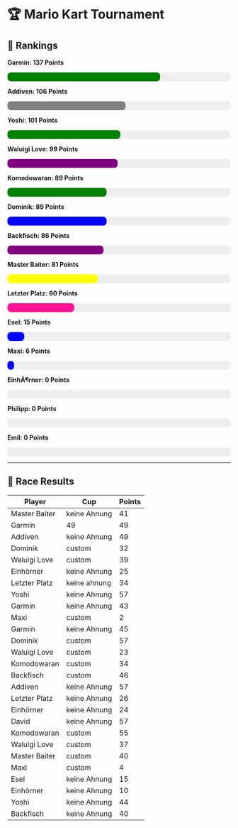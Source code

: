 # 🏆 Mario Kart Tournament

## 🥇 Rankings


**Garmin: 137 Points**
<div style="background-color: #eee; border-radius: 8px; width: 100%; height: 20px;">
  <div style="width: 68.5%; background-color: green; height: 100%; border-radius: 8px;"></div>
</div>

**Addiven: 106 Points**
<div style="background-color: #eee; border-radius: 8px; width: 100%; height: 20px;">
  <div style="width: 53.0%; background-color: grey; height: 100%; border-radius: 8px;"></div>
</div>

**Yoshi: 101 Points**
<div style="background-color: #eee; border-radius: 8px; width: 100%; height: 20px;">
  <div style="width: 50.5%; background-color: green; height: 100%; border-radius: 8px;"></div>
</div>

**Waluigi Love: 99 Points**
<div style="background-color: #eee; border-radius: 8px; width: 100%; height: 20px;">
  <div style="width: 49.5%; background-color: purple; height: 100%; border-radius: 8px;"></div>
</div>

**Komodowaran: 89 Points**
<div style="background-color: #eee; border-radius: 8px; width: 100%; height: 20px;">
  <div style="width: 44.5%; background-color: green; height: 100%; border-radius: 8px;"></div>
</div>

**Dominik: 89 Points**
<div style="background-color: #eee; border-radius: 8px; width: 100%; height: 20px;">
  <div style="width: 44.5%; background-color: blue; height: 100%; border-radius: 8px;"></div>
</div>

**Backfisch: 86 Points**
<div style="background-color: #eee; border-radius: 8px; width: 100%; height: 20px;">
  <div style="width: 43.0%; background-color: purple; height: 100%; border-radius: 8px;"></div>
</div>

**Master Baiter: 81 Points**
<div style="background-color: #eee; border-radius: 8px; width: 100%; height: 20px;">
  <div style="width: 40.5%; background-color: yellow; height: 100%; border-radius: 8px;"></div>
</div>

**Letzter Platz: 60 Points**
<div style="background-color: #eee; border-radius: 8px; width: 100%; height: 20px;">
  <div style="width: 30.0%; background-color: deeppink; height: 100%; border-radius: 8px;"></div>
</div>

**Esel: 15 Points**
<div style="background-color: #eee; border-radius: 8px; width: 100%; height: 20px;">
  <div style="width: 7.5%; background-color: blue; height: 100%; border-radius: 8px;"></div>
</div>

**Maxi: 6 Points**
<div style="background-color: #eee; border-radius: 8px; width: 100%; height: 20px;">
  <div style="width: 3.0%; background-color: blue; height: 100%; border-radius: 8px;"></div>
</div>

**EinhÃ¶rner: 0 Points**
<div style="background-color: #eee; border-radius: 8px; width: 100%; height: 20px;">
  <div style="width: 0.0%; background-color: pink; height: 100%; border-radius: 8px;"></div>
</div>

**Philipp: 0 Points**
<div style="background-color: #eee; border-radius: 8px; width: 100%; height: 20px;">
  <div style="width: 0.0%; background-color: green; height: 100%; border-radius: 8px;"></div>
</div>

**Emil: 0 Points**
<div style="background-color: #eee; border-radius: 8px; width: 100%; height: 20px;">
  <div style="width: 0.0%; background-color: coral; height: 100%; border-radius: 8px;"></div>
</div>

---

## 🏁 Race Results

| Player | Cup | Points |
|--------|-----|--------|
| Master Baiter | keine Ahnung | 41 |
| Garmin | 49 | 49 |
| Addiven | keine Ahnung | 49 |
| Dominik | custom | 32 |
| Waluigi Love | custom | 39 |
| Einhörner | keine Ahnung | 25 |
| Letzter Platz | keine ahnung | 34 |
| Yoshi | keine Ahnung | 57 |
| Garmin | keine Ahnung | 43 |
| Maxi | custom | 2 |
| Garmin | keine Ahnung | 45 |
| Dominik | custom | 57 |
| Waluigi Love | custom | 23 |
| Komodowaran | custom | 34 |
| Backfisch | custom | 46 |
| Addiven | keine Ahnung | 57 |
| Letzter Platz | keine Ahnung | 26 |
| Einhörner | keine Ahnung | 24 |
| David | keine Ahnung | 57 |
| Komodowaran | custom | 55 |
| Waluigi Love | custom | 37 |
| Master Baiter | custom | 40 |
| Maxi | custom | 4 |
| Esel | keine Ahnung | 15 |
| Einhörner | keine Ahnung | 10 |
| Yoshi | keine Ahnung | 44 |
| Backfisch | keine Ahnung | 40 |
